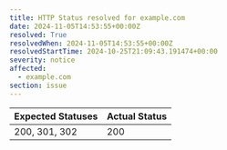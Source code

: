 ```yaml
---
title: HTTP Status resolved for example.com
date: 2024-11-05T14:53:55+00:00Z
resolved: True
resolvedWhen: 2024-11-05T14:53:55+00:00Z
resolvedStartTime: 2024-10-25T21:09:43.191474+00:00
severity: notice
affected:
  - example.com
section: issue
---
```


| Expected Statuses | Actual Status  |
|-------------------|----------------|
| 200, 301, 302 | 200 |
